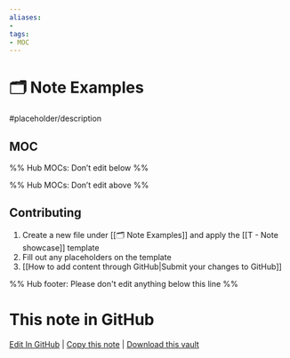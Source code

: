 ```yaml
---
aliases:
- 
tags: 
- MOC
---
```


# 🗂️ Note Examples

#placeholder/description

## MOC

%% Hub MOCs: Don’t edit below  %%

%% Hub MOCs: Don’t edit above  %%


## Contributing

1. Create a new file under [[🗂️ Note Examples]] and apply the [[T - Note showcase]] template
2. Fill out any placeholders on the template
3. [[How to add content through GitHub|Submit your changes to GitHub]]

%% Hub footer: Please don't edit anything below this line %%

# This note in GitHub

<span class="git-footer">[Edit In GitHub](https://github.dev/obsidian-community/obsidian-hub/blob/main/03%20-%20Showcases%20%26%20Templates/Note%20Examples/%F0%9F%97%82%EF%B8%8F%20Note%20Examples.md "git-hub-edit-note") | [Copy this note](https://raw.githubusercontent.com/obsidian-community/obsidian-hub/main/03%20-%20Showcases%20%26%20Templates/Note%20Examples/%F0%9F%97%82%EF%B8%8F%20Note%20Examples.md "git-hub-copy-note") | [Download this vault](https://github.com/obsidian-community/obsidian-hub/archive/refs/heads/main.zip "git-hub-download-vault") </span>

